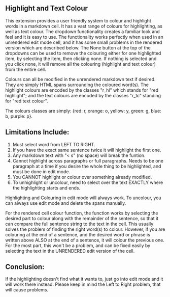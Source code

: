 
Highlight and Text Colour 
--------------------------

This extension provides a user friendly system to colour and highlight words in a markdown cell. It has a vast range of colours for highlighting, as well as text colour. The dropdown functionality creates a familiar look and feel and it is easy to use. The functionality works perfectly when used in an unrendered edit mode cell, and it has some small problems in the rendered version which are described below. The None button at the top of the dropdowns can be used to remove the colouring either for one highlighted item, by selecting the item, then clicking none. If nothing is selected and you click none, it will remove all the colouring (highlight and text colour) from the entire cell. 

Colours can all be modified in the unrendered markdown text if desired. They are simply HTML spans surrounding the coloured word(s). The highlight colours are encoded by the classes "r_hl" which stands for "red highlight"; and the text colours are encoded by the classes "r_tc" standing for "red text colour". 

The colours classes are simply: {red: r, orange: o, yellow: y, green: g, blue: b, purple: p}. 


Limitations Include: 
-------------------

1. Must select word from LEFT TO RIGHT.
2. If you have the exact same sentence twice it will highlight the first one.
3. Any markdown text with "< s" (no space) will break the funtion.
4. Cannot highlight across paragraphs or full paragraphs. Needs to be one paragraph at a time if you desire the whole thing to be highlighted, and must be done in edit mode.
5. You CANNOT highlight or colour over something already modified. 
6. To unhighlight or uncolour, need to select over the text EXACTLY where the highlighting starts and ends. 

Highlighting and Colouring in edit mode will always work. To uncolour, you can always use edit mode and delete the spans manually. 

For the rendered cell colour function, the function works by selecting the desired part to colour along with the remainder of the sentence, so that it can compare the full sentence string to the text in the cell. This usually solves the problem of finding the right word(s) to colour. However, if you are colouring at the end of a sentence, and the desired word or phrase is written above ALSO at the end of a sentence, it will colour the previous one. For the most part, this won't be a problem, and can be fixed easily by selecting the text in the UNRENDERED edit version of the cell. 

Conclusion:
-----------

If the highlighting doesn't find what it wants to, just go into edit mode and it will work there instead. Please keep in mind the Left to Right problem, that will cause problems. 

